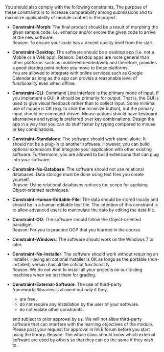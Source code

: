 You should also comply with the following constraints. The purpose of these constraints is to increase comparability among submissions and to maximize applicability of module content in the project.

*   **Constraint-Morph**: The final product should be a result of morphing the given sample code. i.e. enhance and/or evolve the given code to arrive at the new software.  
    Reason: To ensure your code has a decent quality level from the start.
*   **Constraint-Desktop**: The software should be a desktop app (i.e. not a Mobile or a Web app). Reason: Desktop apps are more general than other platforms such as mobile/embedded/web and therefore, provides a good starting point before you move to those platforms.  
    You are allowed to integrate with online services such as Google Calendar as long as the app can provide a reasonable level of functionality even when offline.
*   **Constraint-CLI**: Command Line Interface is the primary mode of input. If you implement a GUI, it should be primarily for output. That is, the GUI is used to give visual feedback rather than to collect input. Some minimal use of mouse is OK (e.g. to click the minimize button), but the primary input should be command-driven. Mouse actions should have keyboard alternatives and typing is preferred over key combinations. Design the app in a way that you can do stuff faster by typing compared to mouse or key combinations.  

*   **Constraint-Standalone**: The software should work stand-alone. It should not be a plug-in to another software. However, you can build optional extensions that integrate your application with other existing software. Furthermore, you are allowed to build extensions that can plug into your software.
*   **Constraint-No-Database**: The software should not use relational databases. Data storage must be done using text files you create yourself.  
    Reason: Using relational databases reduces the scope for applying Object-oriented techniques.
*   **Constraint-Human-Editable-File**: The data should be stored locally and should be in a human editable text file. The intention of this constraint is to allow advanced users to manipulate the data by editing the data file.
*   **Constraint-OO**: The software should follow the Object-oriented paradigm.  
    Reason: For you to practice OOP that you learned in the course.
*   **Constraint-Windows**: The software should work on the Windows 7 or later.
*   **Constraint-No-Installer**: The software should work without requiring an installer. Having an optional installer is OK as longs as the portable (non-installed) version has all the critical functionality.  
    Reason: We do not want to install all your projects on our testing machines when we test them for grading.
* **Constraint-External-Software**: The use of third-party frameworks/libraries is allowed but only if they,
    *   are free.
    *   do not require any installation by the user of your software.
    *   do not violate other constraints.

  and subject to prior approval by us. We will not allow third-party software that can interfere with the learning objectives of the module.
  Please post your request for approval in IVLE forum before you start using the library.
  Reason: The whole class should know which external software are used by others so that they can do the same if they wish to.

